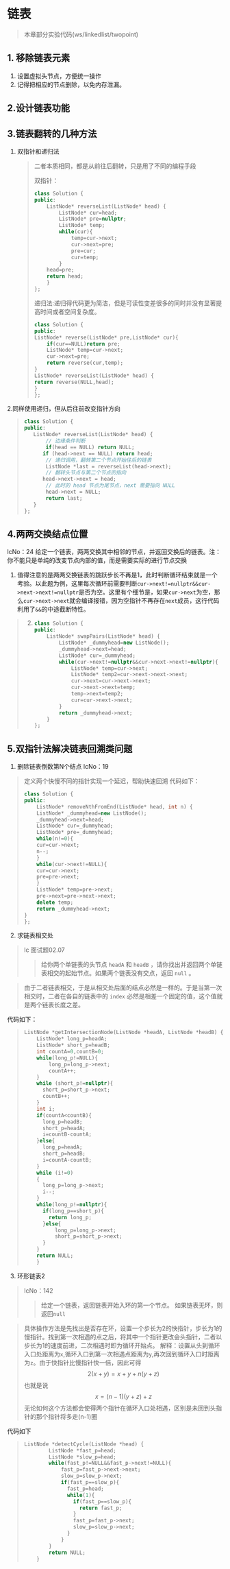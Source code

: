 # 链表

> 本章部分实验代码(ws/linkedlist/twopoint)

## 1. 移除链表元素

1. 设置虚拟头节点，方便统一操作
2. 记得把相应的节点删除，以免内存泄漏。

## 2.设计链表功能

## 3.链表翻转的几种方法

1. 双指针和递归法

   > 二者本质相同，都是从前往后翻转，只是用了不同的编程手段
   >
   > 双指针：
   >
   > ```cpp
   > class Solution {
   > public:
   >     ListNode* reverseList(ListNode* head) {
   >         ListNode* cur=head;
   >         ListNode* pre=nullptr;
   >         ListNode* temp;
   >         while(cur){
   >             temp=cur->next;
   >             cur->next=pre;
   >             pre=cur;
   >             cur=temp;
   >         }
   >     head=pre;
   >     return head;
   >     }
   > };
   > ```
   >
   > 递归法:递归得代码更为简洁，但是可读性变差很多的同时并没有显著提高时间或者空间复杂度。
   >
   > ```cpp
   > class Solution {
   > public:
   > ListNode* reverse(ListNode* pre,ListNode* cur){
   >     if(cur==NULL)return pre;
   >     ListNode* temp=cur->next;
   >     cur->next=pre;
   >     return reverse(cur,temp);
   > }
   > ListNode* reverseList(ListNode* head) {
   > return reverse(NULL,head);
   > }
   > };
   > ```
   >

2.同样使用递归，但从后往前改变指针方向

> ```cpp
> class Solution {
> public:
>    ListNode* reverseList(ListNode* head) {
>        // 边缘条件判断
>        if(head == NULL) return NULL;
>       if (head->next == NULL) return head;
>        // 递归调用，翻转第二个节点开始往后的链表
>        ListNode *last = reverseList(head->next);
>        // 翻转头节点与第二个节点的指向
>       head->next->next = head;
>        // 此时的 head 节点为尾节点，next 需要指向 NULL
>        head->next = NULL;
>        return last;
>    }
> }; 
> ```

## 4.两两交换结点位置

lcNo：24
给定一个链表，两两交换其中相邻的节点，并返回交换后的链表。注：你不能只是单纯的改变节点内部的值，而是需要实际的进行节点交换

1. 值得注意的是两两交换链表的跳跃步长不再是1，此时判断循环结束就是一个考验。以此题为例，这里每次循环前需要判断`cur->next!=nullptr&&cur->next->next!=nullptr`是否为空。这里有个细节是，如果`cur->next`为空，那么`cur->next->next`就会编译报错，因为空指针不再存在`next`成员，这行代码利用了`&&`的中途截断特性。

> 2. ```cpp
>    class Solution {
>    public:
>        ListNode* swapPairs(ListNode* head) {
>            ListNode* _dummyhead=new ListNode();
>            _dummyhead->next=head;
>            ListNode* cur=_dummyhead;
>            while(cur->next!=nullptr&&cur->next->next!=nullptr){
>                ListNode* temp=cur->next;
>                ListNode* temp2=cur->next->next->next;
>                cur->next=cur->next->next;
>                cur->next->next=temp;
>                temp->next=temp2;
>                cur=cur->next->next;
>            }
>            return _dummyhead->next;
>        }
>    };
>    ```

## 5.双指针法解决链表回溯类问题

1. 删除链表倒数第N个结点 lcNo：19

> 定义两个快慢不同的指针实现一个延迟，帮助快速回溯
> 代码如下：
>
> ```cpp
> class Solution {
> public:
>     ListNode* removeNthFromEnd(ListNode* head, int n) {
>     ListNode* _dummyhead=new ListNode();
>     _dummyhead->next=head;
>     ListNode* cur=_dummyhead;
>     ListNode* pre=_dummyhead;
>     while(n!=0){
>     cur=cur->next;
>     n--;
>     }
>     while(cur->next!=NULL){
>     cur=cur->next;
>     pre=pre->next;
>     }
>     ListNode* temp=pre->next;
>     pre->next=pre->next->next;
>     delete temp;
>     return _dummyhead->next;   
> }
> };
> ```

2. 求链表相交处

> lc 面试题02.07
>
>>给你两个单链表的头节点 `headA` 和 `headB` ，请你找出并返回两个单链表相交的起始节点。如果两个链表没有交点，返回 `null` 。

> 由于二者链表相交，于是从相交处后面的结点必然是一样的。于是当第一次相交时，二者在各自的链表中的 `index` 必然是相差一个固定的值，这个值就是两个链表长度之差。
>
代码如下：
>
> ```cpp
> ListNode *getIntersectionNode(ListNode *headA, ListNode *headB) {
>     ListNode* long_p=headA;
>     ListNode* short_p=headB;
>     int countA=0,countB=0;
>     while(long_p!=NULL){
>         long_p=long_p->next;
>         countA++;
>     }
>     while (short_p!=nullptr){
>       short_p=short_p->next;
>       countB++;
>     }
>     int i;
>     if(countA<countB){
>       long_p=headB;
>       short_p=headA;
>       i=countB-countA;
>     }else{
>       long_p=headA;
>       short_p=headB;
>       i=countA-countB;
>     }
>     while (i!=0)
>     {
>       long_p=long_p->next;
>       i--;
>     }
>     while(long_p!=nullptr){
>       if(long_p==short_p){
>         return long_p;
>       }else{
>           long_p=long_p->next;
>           short_p=short_p->next;
>       }
>     }
>     return NULL;
>     }
> ```
3. 环形链表2
>lcNo：142
>>给定一个链表，返回链表开始入环的第一个节点。 如果链表无环，则返回`null`

>具体操作方法是先找出是否存在环，设置一个步长为2的快指针，步长为1的慢指针。找到第一次相遇的点之后，将其中一个指针更改会头指针，二者以步长为1的速度前进，二次相遇时即为循环开始点。
>解释：设置从头到循环入口处距离为`x`,循环入口到第一次相遇点距离为`y`,再次回到循环入口时距离为`z`。由于快指针比慢指针快一倍，因此可得
>$$
>2(x+y)=x+y+n(y+z)
>$$
>也就是说
>$$
>x=(n-1)(y+z)+z
>$$
>无论如何这个方法都会使得两个指针在循环入口处相遇，区别是未回到头指针的那个指针将多走(n-1)圈

代码如下
>    ```cpp
>    ListNode *detectCycle(ListNode *head) {
>            ListNode *fast_p=head;
>            ListNode *slow_p=head;
>            while(fast_p!=NULL&&fast_p->next!=NULL){
>                fast_p=fast_p->next->next;
>                slow_p=slow_p->next;
>                if(fast_p==slow_p){
>                  fast_p=head;
>                  while(1){
>                    if(fast_p==slow_p){
>                      return fast_p;
>                    }
>                    fast_p=fast_p->next;
>                    slow_p=slow_p->next;
>                  }
>                }
>            }
>            return NULL;
>        }
>    ```
